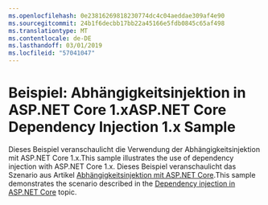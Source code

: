 ```yaml
---
ms.openlocfilehash: 0e23816269818230774dc4c04aeddae309af4e90
ms.sourcegitcommit: 24b1f6decbb17bb22a45166e5fdb0845c65af498
ms.translationtype: MT
ms.contentlocale: de-DE
ms.lasthandoff: 03/01/2019
ms.locfileid: "57041047"
---
```

# <a name="aspnet-core-dependency-injection-1x-sample"></a><span data-ttu-id="a6ce8-101">Beispiel: Abhängigkeitsinjektion in ASP.NET Core 1.x</span><span class="sxs-lookup"><span data-stu-id="a6ce8-101">ASP.NET Core Dependency Injection 1.x Sample</span></span>

<span data-ttu-id="a6ce8-102">Dieses Beispiel veranschaulicht die Verwendung der Abhängigkeitsinjektion mit ASP.NET Core 1.x.</span><span class="sxs-lookup"><span data-stu-id="a6ce8-102">This sample illustrates the use of dependency injection with ASP.NET Core 1.x.</span></span> <span data-ttu-id="a6ce8-103">Dieses Beispiel veranschaulicht das Szenario aus Artikel [Abhängigkeitsinjektion mit ASP.NET Core](https://docs.microsoft.com/aspnet/core/fundamentals/dependency-injection).</span><span class="sxs-lookup"><span data-stu-id="a6ce8-103">This sample demonstrates the scenario described in the [Dependency injection in ASP.NET Core](https://docs.microsoft.com/aspnet/core/fundamentals/dependency-injection) topic.</span></span>
